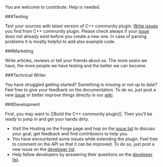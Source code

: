 You are welcome to contribute. Help is needed.

###Testing

Test your sources with latest version of C++ community plugin. [Write issues](https://github.com/wenns/sonar-cxx/issues) you find from C++ community plugin. Please check always if your [issue](https://github.com/wenns/sonar-cxx/issues?state=open) does not already exist before you create a new one. In case of parsing problems it is mostly helpful to add also example code.

###Marketing

Write articles, reviews or tell your friends about us. The more users we have, the more people we have testing and the better we can become.

###Technical Writer

You have struggled getting started? Something is missing or not up to date? Feel free to give your feedback on the documentation. To do so, just post a new [issue](https://github.com/wenns/sonar-cxx/issues) or better improve things directly in our [wiki](https://github.com/wenns/sonar-cxx/wiki).

###Development

First, you may want to [[Build the C++ community plugin]]. Then you’ll be ready to jump in and get your hands dirty.
* Visit the Hosting on the Forge page and hop on the [issue list](https://github.com/wenns/sonar-cxx/issues) to discuss your goal, get feedback and find contributors to help you.
* You have encountered some issues while extending the plugin. Feel free to comment on the API so that it can be improved. To do so, just post a new issue on the [developer list](https://github.com/wenns/sonar-cxx/issues).
* Help fellow developers by answering their questions on the [developer list](https://github.com/wenns/sonar-cxx/issues).